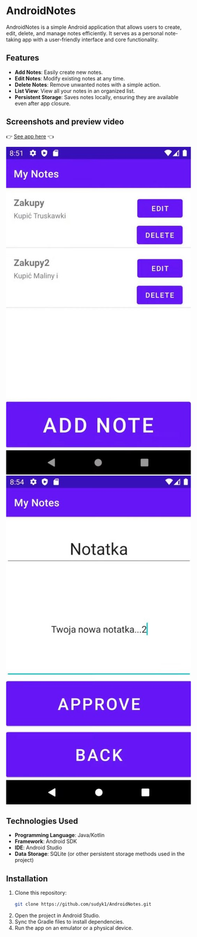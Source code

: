 # AndroidNotes

AndroidNotes is a simple Android application that allows users to create, edit, delete, and manage notes efficiently. It serves as a personal note-taking app with a user-friendly interface and core functionality.

## Features

- **Add Notes**: Easily create new notes.
- **Edit Notes**: Modify existing notes at any time.
- **Delete Notes**: Remove unwanted notes with a simple action.
- **List View**: View all your notes in an organized list.
- **Persistent Storage**: Saves notes locally, ensuring they are available even after app closure.

## Screenshots and preview video

👉 [See app here](https://www.youtube.com/shorts/EUezusXJmq4) 👈

![List main view](listview.JPG) ![Add note view](addnote.JPG)

## Technologies Used

- **Programming Language**: Java/Kotlin
- **Framework**: Android SDK
- **IDE**: Android Studio
- **Data Storage**: SQLite (or other persistent storage methods used in the project)

## Installation

1. Clone this repository:
   ```bash
   git clone https://github.com/sudyk1/AndroidNotes.git
2. Open the project in Android Studio.
3. Sync the Gradle files to install dependencies.
4. Run the app on an emulator or a physical device.
